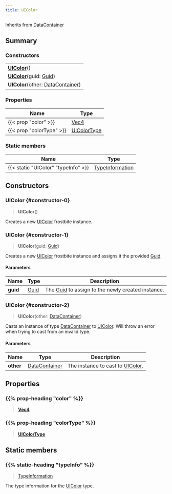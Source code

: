 ```yaml
---
title: UIColor
---
```


Inherits from 
[DataContainer](/vext/ref/shared/class/datacontainer)

## Summary
### Constructors
| |
| ----------- |
| **[UIColor](#constructor-0)**() |
| **[UIColor](#constructor-1)**(guid: [Guid](/vext/ref/shared/class/guid)) |
| **[UIColor](#constructor-2)**(other: [DataContainer](/vext/ref/shared/class/datacontainer)) |

### Properties
| Name | Type |
| ---- | ---- |
| {{< prop "color" >}} | [Vec4](/vext/ref/shared/class/vec4) |
| {{< prop "colorType" >}} | [UIColorType](/vext/ref/fb/uicolortype) |

### Static members
| Name | Type |
| ---- | ---- |
| {{< static "UIColor" "typeInfo" >}} | [TypeInformation](/vext/ref/shared/class/typeinformation) |

## Constructors
### UIColor {#constructor-0}
> **UIColor**()

Creates a new [UIColor](/vext/ref/fb/uicolor) frostbite instance.

### UIColor {#constructor-1}
> **UIColor**(guid: [Guid](/vext/ref/shared/class/guid))

Creates a new [UIColor](/vext/ref/fb/uicolor) frostbite instance and assigns it the provided [Guid](/vext/ref/shared/class/guid).

#### Parameters
| Name | Type | Description |
| ---- | ---- | ----------- |
| **guid** | [Guid](/vext/ref/shared/class/guid) | The [Guid](/vext/ref/shared/class/guid) to assign to the newly created instance. |

### UIColor {#constructor-2}
> **UIColor**(other: [DataContainer](/vext/ref/shared/class/datacontainer))

Casts an instance of type [DataContainer](/vext/ref/shared/class/datacontainer) to [UIColor](/vext/ref/fb/uicolor). Will throw an error when trying to cast from an invalid type.

#### Parameters
| Name | Type | Description |
| ---- | ---- | ----------- |
| **other** | [DataContainer](/vext/ref/shared/class/datacontainer) | The instance to cast to [UIColor](/vext/ref/fb/uicolor). |

## Properties
### {{% prop-heading "color" %}}
> **[Vec4](/vext/ref/shared/class/vec4)**

### {{% prop-heading "colorType" %}}
> **[UIColorType](/vext/ref/fb/uicolortype)**

## Static members
### {{% static-heading "typeInfo" %}}
> [TypeInformation](/vext/ref/shared/class/typeinformation)

The type information for the [UIColor](/vext/ref/fb/uicolor) type.

